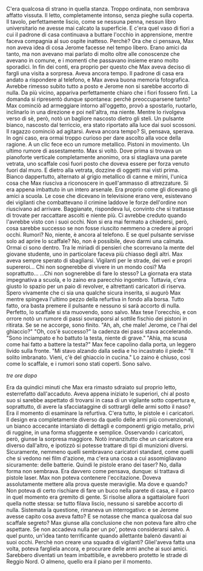 C'era qualcosa di strano in quella stanza. Troppo ordinata, non sembrava affatto vissuta. Il letto, completamente intonso, senza pieghe sulla coperta. Il tavolo, perfettamente liscio, come se nessuna penna, nessun libro universitario ne avesse mai calcato la superficie. E c'era quel vaso di fiori a cui il padrone di casa continuava a buttare l'occhio in apprensione, mentre faceva compagnia al suo ospite inatteso. Perchè? Ora che ci pensava, Max non aveva idea di cosa Jerome facesse nel tempo libero. Erano amici da tanto, ma non avevano mai parlato di molto oltre alle conoscenze che avevano in comune, e i momenti che passavano insieme erano molto sporadici. In fin dei conti, era proprio per questo che Max aveva deciso di fargli una visita a sorpresa.
Aveva ancora tempo. Il padrone di casa era andato a rispondere al telefono, e Max aveva buona memoria fotografica. Avrebbe rimesso subito tutto a posto e Jerome non si sarebbe accorto di nulla.
Da più vicino, appariva perfettamente chiaro che i fiori fossero finti. La domanda si ripresentò dunque spontanea: perchè preoccuparsene tanto?
Max cominciò ad armeggiare intorno all'oggetto, provò a spostarlo, ruotarlo, inclinarlo in una direzione e poi nell'altra, ma niente.
Mentre lo rivolgeva verso di sè, però, notò un bagliore nascosto dietro gli steli. Un pulsante bianco, nascosto dal terriccio, era stato riportato alla luce dai suoi scossoni.
Il ragazzo cominciò ad agitarsi. Aveva ancora tempo? Sì, pensava, sperava. In ogni caso, era ormai troppo curioso per dare ascolto alla voce della ragione.
A un clic fece eco un rumore metallico. Pistoni in movimento. Un ultimo rumore di assestamento.
Max si voltò. Dove prima si trovava un pianoforte verticale completamente anonimo, ora si stagliava una parete vetrata, uno scaffale così fuori posto che doveva essere per forza venuto fuori dal muro.
E dietro alla vetrata, dozzine di oggetti mai visti prima. Bianco dappertutto, alternato al grigio metallico di canne e mirini, l'unica cosa che Max riusciva a riconoscere in quell'ammasso di attrezzature. Si era appena imbattuto in un intero arsenale.
Era proprio come gli dicevano gli amici a scuola. Le cose che dicevano in televisione erano vere, esistevano dei vigilanti che combattevano il crimine laddove le forze dell'ordine non riuscivano ad arrivare. Baggianate, rispondeva lui, convinto che si trattasse di trovate per raccattare ascolti e niente più. Ci avrebbe creduto quando l'avrebbe visto con i suoi occhi. Non si era mai fermato a chiedersi, però, cosa sarebbe successo se non fosse riuscito nemmeno a credere ai propri occhi.
Rumori? No, niente, è ancora al telefono. E se quel pulsante servisse solo ad aprire lo scaffale? No, non è possibile, devo darmi una calmata. Ormai ci sono dentro.
Tra le miriadi di pensieri che scorrevano la mente del giovane studente, uno in particolare faceva più chiasso degli altri. Max aveva sempre sperato di sbagliarsi. Vigilanti per le strade, dei veri e propri supereroi... Chi non sognerebbe di vivere in un mondo così? Ma soprattutto...
...Chi non sognerebbe di fare lo stesso?
La giornata era stata impegnativa a scuola, e lo zaino era parecchio ingombro. Tuttavia, c'era giusto lo spazio per un paio di revolver, e altrettanti caricatori di riserva.
Spero vivamente che ci sia una qualche sicura inserita, si augurò Max mentre spingeva l'ultimo pezzo della refurtiva in fondo alla borsa.
Tutto fatto, ora basta premere il pulsante e nessuno si sarà accorto di nulla.
Perfetto, lo scaffale si sta muovendo, sono salvo.
Max tese l'orecchio, e con orrore notò un rumore di passi sovrapporsi al sottile fischio dei pistoni in ritirata. Se se ne accorge, sono finito.
"Ah, ah, che male! Jerome, ce l'hai del ghiaccio?"
"Oh, cos'è successo?" la cadenza dei passi stava accelerando.
"Sono inciampato e ho battuto la testa, niente di grave."
"Ahia, ma scusa come hai fatto a battere la testa?"
Max fece capolino dalla porta, un leggero livido sulla fronte.
"Mi stavo alzando dalla sedia e ho incastrato il piede."
"Il solito imbranato. Vieni, c'è del ghiaccio in cucina."
Lo zaino è chiuso, così come lo scaffale, e i rumori sono stati coperti. Sono salvo.


_tre ore dopo_


Era da quindici minuti che Max era rimasto sdraiato sul proprio letto, esterrefatto dall'accaduto.
Aveva appena iniziato le superiori, chi al posto suo si sarebbe aspettato di trovarsi in casa di un vigilante sotto copertura e, soprattutto, di avere la sfacciataggine di sottrargli delle armi sotto il naso?
Era il momento di esaminare la refurtiva. C'era tutto, le pistole e i caricatori. Il design era completamente diverso da quello delle armi più convenzionali, un bianco accecante intarsiato di dettagli e componenti grigio metallo, privi di ruggine, in una forma sfuggente e semplice.
Osservando i caricatori, però, giunse la sorpresa maggiore. Notò innanzitutto che un caricatore era diverso dall'altro, e ipotizzò si potesse trattare di tipi di munizioni diversi. Sicuramente, nemmeno quelli sembravano caricatori standard, come quelli che si vedono nei film d'azione, ma c'era una cosa a cui assomigliavano sicuramente: delle batterie. Quindi le pistole erano dei taser? No, dalla forma non sembrava. Era davvero come pensava, dunque: si trattava di pistole laser.
Max non poteva contenere l'eccitazione. Doveva assolutamente mettere alla prova queste meraviglie. Ma dove e quando? Non poteva di certo rischiare di fare un buco nella parete di casa, e il parco in quel momento era gremito di gente. Si risolse allora a sgattaiolare fuori quella notte stessa: se tutto filava liscio, nessuno si sarebbe accorto di nulla.
Sistemata la questione, rimaneva un interrogativo: e se Jerome avesse capito cosa aveva fatto? E se notasse che manca qualcosa dal suo scaffale segreto?
Max giunse alla conclusione che non poteva fare altro che aspettare. Se non accadeva nulla per un po', poteva considerarsi salvo. A quel punto, un'idea tanto terrificante quando allettante balenò davanti ai suoi occhi.
Perchè non creare una squadra di vigilanti?
Gliel'aveva fatta una volta, poteva fargliela ancora, e procurare delle armi anche ai suoi amici. Sarebbero diventati un team imbattibile, e avrebbero protetto le strade di Reggio Nord.
O almeno, quello era il piano per il momento.